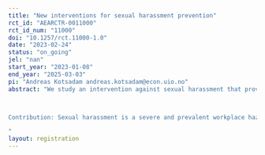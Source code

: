 ```yaml
---
title: "New interventions for sexual harassment prevention"
rct_id: "AEARCTR-0011000"
rct_id_num: "11000"
doi: "10.1257/rct.11000-1.0"
date: "2023-02-24"
status: "on_going"
jel: "nan"
start_year: "2023-01-08"
end_year: "2025-03-03"
pi: "Andreas Kotsadam andreas.kotsadam@econ.uio.no"
abstract: "We study an intervention against sexual harassment that provides information on attitudes and job performance. We randomize the intervention across small rooms with military recruits in the boot camp of the Norwegian military. Outcome variables include sexual harassment prevalence and attitudes toward voicing disagreement with harassment when it occurs. An extended analysis studies attrition from the training to understand if our interventions can prevent occupational exit among women.

Contribution: Sexual harassment is a severe and prevalent workplace hazard. It is discrimination by law and a form of violence against women. Previous evaluations of the most common prevention policies have shown a lack of efficiency or even counterproductive results. We suggest a new prevention method and test its efficiency with randomized control trials. This produces new actionable knowledge for sexual harassment prevention. 
"
layout: registration
---
```


